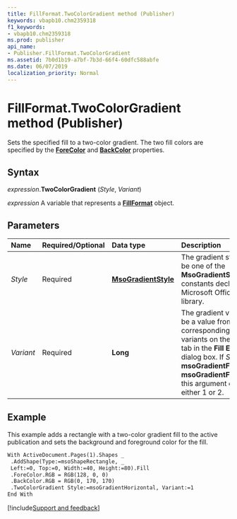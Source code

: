 ```yaml
---
title: FillFormat.TwoColorGradient method (Publisher)
keywords: vbapb10.chm2359318
f1_keywords:
- vbapb10.chm2359318
ms.prod: publisher
api_name:
- Publisher.FillFormat.TwoColorGradient
ms.assetid: 7b0d1b19-a7bf-7b3d-66f4-60dfc588abfe
ms.date: 06/07/2019
localization_priority: Normal
---
```



# FillFormat.TwoColorGradient method (Publisher)

Sets the specified fill to a two-color gradient. The two fill colors are specified by the **[ForeColor](Publisher.FillFormat.ForeColor.md)** and **[BackColor](Publisher.FillFormat.BackColor.md)** properties.


## Syntax

_expression_.**TwoColorGradient** (_Style_, _Variant_)

_expression_ A variable that represents a **[FillFormat](publisher.fillformat.md)** object.


## Parameters

|Name|Required/Optional|Data type|Description|
|:-----|:-----|:-----|:-----|
|_Style_ |Required| **[MsoGradientStyle](Office.MsoGradientStyle.md)** |The gradient style. Can be one of the **MsoGradientStyle** constants declared in the Microsoft Office type library. |
|_Variant_ |Required| **Long**|The gradient variant. Can be a value from 1 to 4, corresponding to the four variants on the **Gradient** tab in the **Fill Effects** dialog box. If _Style_ is **msoGradientFromTitle** or **msoGradientFromCenter**, this argument can be either 1 or 2.|


## Example

This example adds a rectangle with a two-color gradient fill to the active publication and sets the background and foreground color for the fill.

```vb
With ActiveDocument.Pages(1).Shapes _ 
 .AddShape(Type:=msoShapeRectangle, _ 
 Left:=0, Top:=0, Width:=40, Height:=80).Fill 
 .ForeColor.RGB = RGB(128, 0, 0) 
 .BackColor.RGB = RGB(0, 170, 170) 
 .TwoColorGradient Style:=msoGradientHorizontal, Variant:=1 
End With 

```

[!include[Support and feedback](~/includes/feedback-boilerplate.md)]